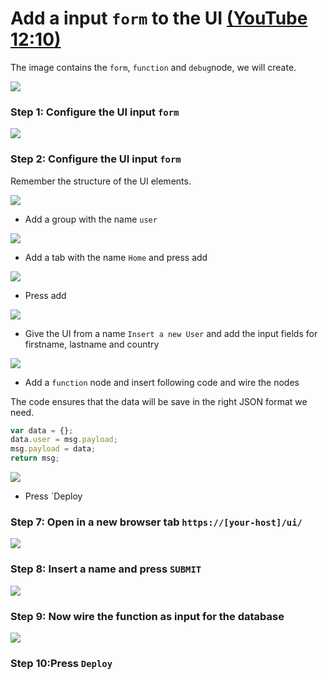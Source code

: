 # Add a input `form` to the UI [(YouTube 12:10)](https://youtu.be/qtOmufIjafE?t=730%20%E2%80%8B)

The image contains the `form`, `function` and `debug`node, we will create.

![](../images/search-data-01-g.png)

### Step 1: Configure the UI input `form`

![](../images/add-input-form-00.png)

### Step 2: Configure the UI input `form`

Remember the structure of the UI elements.

![](../images/setup-ui-00-a.png)

* Add a group with the name `user`

![](../images/add-input-form-01.png)

* Add a tab with the name `Home` and press add

![](../images/add-input-form-02.png)

* Press add

![](../images/add-input-form-03.png)

* Give the UI from a name `Insert a new User` and add the input fields for firstname, lastname and country

![](../images/add-input-form-04.png)

* Add a `function` node and insert following code and wire the nodes

The code ensures that the data will be save in the right JSON format we need.

```javascript
var data = {};
data.user = msg.payload;
msg.payload = data;
return msg;
```

![](../images/add-input-form-07.png)

* Press `Deploy

### Step 7: Open in a new browser tab `https://[your-host]/ui/`

![](../images/add-input-form-05.png)

### Step 8: Insert a name and press `SUBMIT`

![](../images/add-input-form-08.png)

### Step 9: Now wire the function as input for the database

![](../images/add-input-form-09.png)

### Step 10:Press `Deploy`

